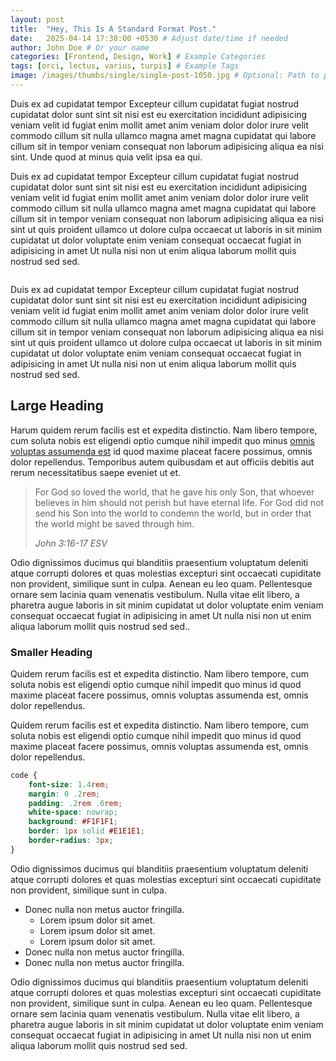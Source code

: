 ```yaml
---
layout: post
title:  "Hey, This Is A Standard Format Post."
date:   2025-04-14 17:38:00 +0530 # Adjust date/time if needed
author: John Doe # Or your name
categories: [Frontend, Design, Work] # Example Categories
tags: [orci, lectus, varius, turpis] # Example Tags
image: /images/thumbs/single/single-post-1050.jpg # Optional: Path to post image
---
```


<p class="lead">
Duis ex ad cupidatat tempor Excepteur cillum cupidatat fugiat nostrud cupidatat dolor
sunt sint sit nisi est eu exercitation incididunt adipisicing veniam velit id fugiat
enim mollit amet anim veniam dolor dolor irure velit commodo cillum sit nulla ullamco
magna amet magna cupidatat qui labore cillum sit in tempor veniam consequat non laborum
adipisicing aliqua ea nisi sint. Unde quod at minus quia velit ipsa ea qui. </p>

<p>
Duis ex ad cupidatat tempor Excepteur cillum cupidatat fugiat nostrud cupidatat dolor
sunt sint sit nisi est eu exercitation incididunt adipisicing veniam velit id fugiat
enim mollit amet anim veniam dolor dolor irure velit commodo cillum sit nulla ullamco
magna amet magna cupidatat qui labore cillum sit in tempor veniam consequat non laborum
adipisicing aliqua ea nisi sint ut quis proident ullamco ut dolore culpa occaecat ut
laboris in sit minim cupidatat ut dolor voluptate enim veniam consequat occaecat fugiat
in adipisicing in amet Ut nulla nisi non ut enim aliqua laborum mollit quis nostrud sed sed.
</p>

<p>
    <img src="{{ site.baseurl }}/images/sample-1050.jpg"
            srcset="{{ site.baseurl }}/images/sample-2100.jpg 2100w,
                    {{ site.baseurl }}/images/sample-1050.jpg 1050w,
                    {{ site.baseurl }}/images/sample-525.jpg 525w" sizes="(max-width: 2100px) 100vw, 2100px" alt="">
</p>

<p>
Duis ex ad cupidatat tempor Excepteur cillum cupidatat fugiat nostrud cupidatat dolor
sunt sint sit nisi est eu exercitation incididunt adipisicing veniam velit id fugiat
enim mollit amet anim veniam dolor dolor irure velit commodo cillum sit nulla ullamco
magna amet magna cupidatat qui labore cillum sit in tempor veniam consequat non laborum
adipisicing aliqua ea nisi sint ut quis proident ullamco ut dolore culpa occaecat ut
laboris in sit minim cupidatat ut dolor voluptate enim veniam consequat occaecat fugiat
in adipisicing in amet Ut nulla nisi non ut enim aliqua laborum mollit quis nostrud sed sed.
</p>

<h2>Large Heading</h2>

<p>
Harum quidem rerum facilis est et expedita distinctio. Nam libero tempore, cum soluta
nobis est eligendi optio cumque nihil impedit quo minus <a href="http://#">omnis voluptas assumenda est</a>
id quod maxime placeat facere possimus, omnis dolor repellendus. Temporibus autem quibusdam et
aut officiis debitis aut rerum necessitatibus saepe eveniet ut et.</p>

<blockquote>
    <p>
    For God so loved the world, that he gave his only Son, that whoever believes in
    him should not perish but have eternal life. For God did not send his Son into
    the world to condemn the world, but in order that the world might be
    saved through him.
    </p>
    <cite>John 3:16-17 ESV</cite>
</blockquote>

<p>
Odio dignissimos ducimus qui blanditiis praesentium voluptatum deleniti atque corrupti dolores
et quas molestias excepturi sint occaecati cupiditate non provident, similique sunt in culpa.
Aenean eu leo quam. Pellentesque ornare sem lacinia quam venenatis vestibulum. Nulla vitae elit
libero, a pharetra augue laboris in sit minim cupidatat ut dolor voluptate enim veniam consequat
occaecat fugiat in adipisicing in amet Ut nulla nisi non ut enim aliqua laborum mollit quis nostrud sed sed..</p>

<h3>Smaller Heading</h3>

<p>
Quidem rerum facilis est et expedita distinctio. Nam libero tempore, cum soluta nobis est
eligendi optio cumque nihil impedit quo minus id quod maxime placeat facere possimus, omnis voluptas
assumenda est, omnis dolor repellendus.
</p>

<p>
Quidem rerum facilis est et expedita distinctio. Nam libero tempore, cum soluta nobis est
eligendi optio cumque nihil impedit quo minus id quod maxime placeat facere possimus, omnis voluptas
assumenda est, omnis dolor repellendus.
</p>

```css
code {
    font-size: 1.4rem;
    margin: 0 .2rem;
    padding: .2rem .6rem;
    white-space: nowrap;
    background: #F1F1F1;
    border: 1px solid #E1E1E1;	
    border-radius: 3px;
}
```

<p>
Odio dignissimos ducimus qui blanditiis praesentium voluptatum deleniti atque corrupti dolores et
quas molestias excepturi sint occaecati cupiditate non provident, similique sunt in culpa.</p>

<ul>
    <li>Donec nulla non metus auctor fringilla.
        <ul>
            <li>Lorem ipsum dolor sit amet.</li>
            <li>Lorem ipsum dolor sit amet.</li>
            <li>Lorem ipsum dolor sit amet.</li>
        </ul>
    </li>
    <li>Donec nulla non metus auctor fringilla.</li>
    <li>Donec nulla non metus auctor fringilla.</li>
</ul>

<p>
Odio dignissimos ducimus qui blanditiis praesentium voluptatum deleniti atque corrupti dolores et quas
molestias excepturi sint occaecati cupiditate non provident, similique sunt in culpa. Aenean eu leo quam.
Pellentesque ornare sem lacinia quam venenatis vestibulum. Nulla vitae elit libero, a pharetra augue
laboris in sit minim cupidatat ut dolor voluptate enim veniam consequat occaecat fugiat in adipisicing
in amet Ut nulla nisi non ut enim aliqua laborum mollit quis nostrud sed sed.
</p>
